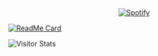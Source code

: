 &nbsp;<div align="center"> [![Spotify](https://novatorem.vercel.app/api/spotify?background_color=0d111700&border_color=ffffff00)](https://open.spotify.com/user/fidesosu)
</div>

[![ReadMe Card](https://github-readme-stats.vercel.app/api/pin/?username=fidesosu&theme=transparent&hide_border=true&title_color=FFFAF0&text_color=FDF5E6&icon_color=653024&repo=pixeldrain-userscript)](https://github.com/fidesosu/pixeldrain-userscript)

<img alt="Visitor Stats" src="https://widgetbite.com/stats/fidesosu"/>
